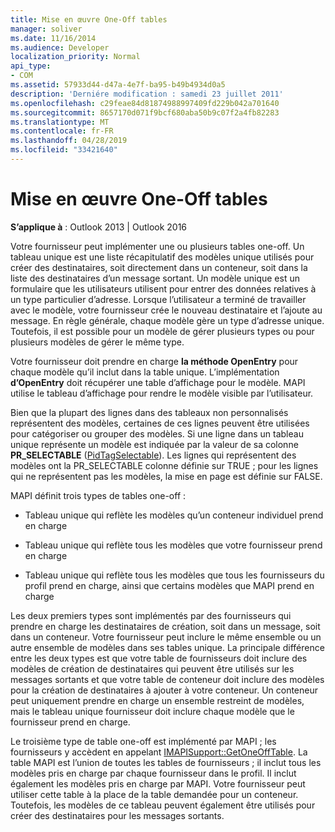 ```yaml
---
title: Mise en œuvre One-Off tables
manager: soliver
ms.date: 11/16/2014
ms.audience: Developer
localization_priority: Normal
api_type:
- COM
ms.assetid: 57933d44-d47a-4e7f-ba95-b49b4934d0a5
description: 'Derniére modification : samedi 23 juillet 2011'
ms.openlocfilehash: c29feae84d81874988997409fd229b042a701640
ms.sourcegitcommit: 8657170d071f9bcf680aba50b9c07f2a4fb82283
ms.translationtype: MT
ms.contentlocale: fr-FR
ms.lasthandoff: 04/28/2019
ms.locfileid: "33421640"
---
```

# <a name="implementing-one-off-tables"></a>Mise en œuvre One-Off tables

**S’applique à** : Outlook 2013 | Outlook 2016 
  
Votre fournisseur peut implémenter une ou plusieurs tables one-off. Un tableau unique est une liste récapitulatif des modèles unique utilisés pour créer des destinataires, soit directement dans un conteneur, soit dans la liste des destinataires d’un message sortant. Un modèle unique est un formulaire que les utilisateurs utilisent pour entrer des données relatives à un type particulier d’adresse. Lorsque l’utilisateur a terminé de travailler avec le modèle, votre fournisseur crée le nouveau destinataire et l’ajoute au message. En règle générale, chaque modèle gère un type d’adresse unique. Toutefois, il est possible pour un modèle de gérer plusieurs types ou pour plusieurs modèles de gérer le même type. 
  
Votre fournisseur doit prendre en charge **la méthode OpenEntry** pour chaque modèle qu’il inclut dans la table unique. L’implémentation **d’OpenEntry** doit récupérer une table d’affichage pour le modèle. MAPI utilise le tableau d’affichage pour rendre le modèle visible par l’utilisateur. 
  
Bien que la plupart des lignes dans des tableaux non personnalisés représentent des modèles, certaines de ces lignes peuvent être utilisées pour catégoriser ou grouper des modèles. Si une ligne dans un tableau unique représente un modèle est indiquée par la valeur de sa colonne **PR_SELECTABLE** ([PidTagSelectable](pidtagselectable-canonical-property.md)). Les lignes qui représentent des modèles ont la PR_SELECTABLE colonne définie sur TRUE ; pour les lignes qui ne représentent pas les modèles, la mise en page est définie sur FALSE.
  
MAPI définit trois types de tables one-off :
  
- Tableau unique qui reflète les modèles qu’un conteneur individuel prend en charge
    
- Tableau unique qui reflète tous les modèles que votre fournisseur prend en charge 
    
- Tableau unique qui reflète tous les modèles que tous les fournisseurs du profil prend en charge, ainsi que certains modèles que MAPI prend en charge
    
Les deux premiers types sont implémentés par des fournisseurs qui prendre en charge les destinataires de création, soit dans un message, soit dans un conteneur. Votre fournisseur peut inclure le même ensemble ou un autre ensemble de modèles dans ses tables unique. La principale différence entre les deux types est que votre table de fournisseurs doit inclure des modèles de création de destinataires qui peuvent être utilisés sur les messages sortants et que votre table de conteneur doit inclure des modèles pour la création de destinataires à ajouter à votre conteneur. Un conteneur peut uniquement prendre en charge un ensemble restreint de modèles, mais le tableau unique fournisseur doit inclure chaque modèle que le fournisseur prend en charge.
  
Le troisième type de table one-off est implémenté par MAPI ; les fournisseurs y accèdent en appelant [IMAPISupport::GetOneOffTable](imapisupport-getoneofftable.md). La table MAPI est l’union de toutes les tables de fournisseurs ; il inclut tous les modèles pris en charge par chaque fournisseur dans le profil. Il inclut également les modèles pris en charge par MAPI. Votre fournisseur peut utiliser cette table à la place de la table demandée pour un conteneur. Toutefois, les modèles de ce tableau peuvent également être utilisés pour créer des destinataires pour les messages sortants.
  

